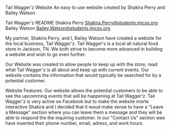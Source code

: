 Tail Wagger'z Website
An easy to use website created by Shakira Perry and Bailey Watson.

Tail Wagger'z README
Shakira Perry Shakira.Perry@students.jmcss.org
Bailey Watson Bailey.Watson@students.jmcss.org

My partner, Shakira Perry, and I, Bailey Watson have created a website for the local business, Tail Wagger'z. Tail Wagger's is a local all natural food store in Jackson, TN. We both strive to become more advanced in building a website and wish to go even further.

Our Website was created to allow people to keep up with the store, read what Tail Wagger'z is all about and keep up with current events. Our website contains the information that would typically be searched for by a potential customer. 

Website Features:
     Our website allows the potential customers to be able to see the upcomming events that will be happening at Tail Wagger'z. 
     Tail Wagger'z is very active on Facebook but to make the website morte interactive Shakira and I decided that it woud make sense to have a "Leave a Message" section where you can leave them a message and they will be able to respond the the inquiring customer. 
     In our "Contact Us" section wee have inserted their phone number, email, adress, and work hours.
